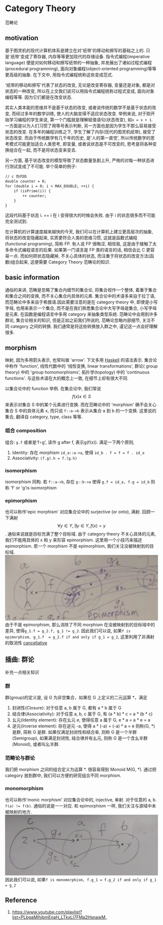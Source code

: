 # Category Theory

范畴论

## motivation
基于图灵机的现代计算机体系是建立在对'纸带'的移动和擦写的基础之上的. 只是'纸带'变成了寄存器, 内存等等更加现代的存储设备. 指令式编程(imperative language) 便是对如何移动和擦写纸带的一种抽象, 并发展出了诸如过程式编程(procedural programming), 面向对象编程(object-oriented programming)等等更高级的抽象. 在下文中, 用指令式编程统称这些变成范式.

'纸带的移动和擦写'代表了状态的改变, 无论是改变寄存器, 变量还是对象, 都是对状态的一种改变, 所以在上文我们说可以用指令式编程统称过程式变成, 面向对象编程等等. 因为它们都是在改变状态.

其实人类本能的思维并不是基于状态的改变, 或者说传统的数学不是基于状态的改变, 而经过多年的数学训练, 使人的大脑变得不适应状态改变. 举例来说, 对于刚开始学习编程的学生来说, 第一个门槛就是理解赋值语句(状态改变), 如`x = x + 1`. 一方面是以为人们习惯了用等号表示判断, 另一方面也是因为学生不那么容易接受状态的改变. 在多年的编程训练之下, 学生了解了内存(现代的图灵机纸带), 接受了状态改变. 而由于传统数学有几千年的历史, 是'人的第一直觉', 所以传统数学的思考模式可能更加适合人类思考, 即变量, 或者说状态是不可改变的, 思考是将各种变换组合在一起, 而不是将状态变来变去.

另一方面, 基于状态改变的模型导致了状态数量急剧上升, 严格的对每一种状态进行测试变成了不可能. 举个简单的例子:

```
// c 伪代码
double counter = 0;
for (double i = 0; i < MAX_DOUBLE; ++i) {
    if (isPrime(i)) {
        ++ counter;
    }
}
```
这段代码基于状态 i. ++ i 在 i 变得很大的时候会失败. 由于 i 的状态很多而不可能完全测试到.

在计算机的计算速度越来越快的今天, 我们可以在计算机上建立更高层次的抽象, 将状态的改变隐藏起来, 实质更符合人类的思维习惯, 这就是函数式编程(functional programing), 简称 FP. 有人说 FP 很晦涩, 相信我, 这是由于接触了太多命令式编程语言的后果. 如果第一门语言是 FP 类的语言的话, 相信会比 C 更容易一点. 而如何把状态隐藏掉, 不关心具体的状态, 而注重于将状态的改变方法(函数)组合起来, 这便需要 Category Theory 范畴论的知识.

## basic information
通俗的来讲, 范畴是忽略了集合内细节的集合论, 将集合视作一个整体, 着重于集合和集合之间的变换, 而不关心集合内具体的元素. 集合论中的术语多来自于拉丁语, 而范畴论中多来自于希腊语.因此需要注意的是在 category theory 中, 即使是小写字母, 也用来表示一个集合, 而不是在我们熟悉集合论中大写字母是集合, 小写字母是元素. 在函数是编程语言中多用 category 来抽象类型系统. 
范畴论中会用到许多群论, 集合论相关的知识, 但是正如之前我们所说的, 范畴论忽略内部细节, 关注不同 category 之间的转换. 我们通常是将这些转换放入群之中, 谨记这一点会好理解很多.

## morphism
映射, 因为多用箭头表示, 也常叫做 'arrow'. 下文多用 [Haskell](https://www.haskell.org) 的语法表示.
集合论中称作 'function', 线性代数中的 '线性变换, linear transformations', 群论( group theory) 中的 'group homomorphisms', 拓扑学(topology) 中的 'continuous functions'. 与这些术语在大的概念上一致, 在细节上却有很大不同.

以集合论中的 function 举例. 在集合论中, 我们常说 $$f(x) x\in S $$ 来表示对集合 S 中的某个元素进行变换. 而在范畴论中的 'morphism' 确不会关心集合 S 中的具体元素 x, 而只说 `f::a->b` 表示从集合 a 到 b 的一个变换. 这里说的集合, 翻译自 category, type, class 等等.

### 组合 composition
组合: `g.f` 或者是'f∘g', 读作 g after f, 表示g(f(x)). 满足一下两个原则, 
1. Identity: 存在 morphism `id_a::a->a`, 使得 `id_b . f = f = f . id_a`
2. Associativity: `(f.g).h = f.(g.h)`

### isomorphism
isomorphism 同构. 若 `f::a->b`, 存在 `g::b->a` 使得 `g.f = id_a, f.g = id_b` 则称 'f' or 'g'is isomorphism

### epimorphism
也可以称作'epic morphism'
对应集合论中的 surjective (or onto), 满射. 回顾一下满射 $$\forall y \in Y, \exists y \in Y, f(x)=y $$. 通俗来说就是目标充满了整个目标域. 由于 category theory 不关心具体的元素, 我们不能用具体的 x 和 y 来形容 epimorphism. 这里用一个小技巧来描述 epimorphism. 若一个 morphism 不是 epimorphism, 我们关注没被映射到的目标域. ![](/assets/QQ20170213-002703@2x.png)
由于不是 epimorphism, 那么消除了不同 morphism 在没被映射到的目标域中的差异, 使得`g_1.f = g_2.f, g_1 != g_2`. 因此我们可以说, 如果`f is epimorphism, g_1.f  = g_2.f if and only if g_1 = g_2`, 这里利用了非满射的取消性 [cancellative](https://en.wikipedia.org/wiki/Cancellation_property)

## 插曲: 群论
补充一点相关知识

### 群
群(group)的定义是, 设 G 为非空集合，如果在 G 上定义的二元运算 \*，满足
1. 封闭性(Closure): 对于任意 a, b 属于 G, 都有 a \* b 属于 G
2. 结合律(Associativity): 对于任意 a, b, c 属于 G, 有 (a \* b) \* c = a \* (b \* c)
3. 幺元(Identity element): 存在幺元 e, 使得任意 a 属于 G, e \* a = a \* e = a
4. 逆元(Inverse element): 存在逆元 -a, 使得 a \* (-a) = (-a) \* a = e
则称(G, \*) 是群, 简称 G 是群. 如果仅满足封闭性和结合率, 则称 G 是一个半群(Semigroup), 如果满足封闭性, 结合律并有幺元, 则称 G 是一个含幺半群(Monoid), 或者叫幺半群. 

### 范畴论与群论
我们把 morphism 之间的组合定义为运算 \*. 很容易得到 Monoid M(G, \*). 通过把 category 放到群中, 我们可以方便的研究组合不同 morphism.



### monomorphism
也可以称作'monic morphism'
对应集合论中的, injective, 单射. 对于任意的 a, b. `f(a) != f(b)`. 通俗的说是一一对应. 和 epimorphism 一样, 我们关注与源域中未被映射的地方. ![](/assets/QQ20170215-210033.png)
因此我们可以说, 如果`f is monomorphism, f.g_1 = f.g_2 if and only if g_1 = g_2`


## Reference
1. https://www.youtube.com/playlist?list=PLbgaMIhjbmEnaH_LTkxLI7FMa2HsnawM_


